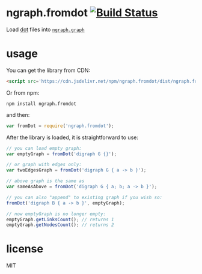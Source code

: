 # ngraph.fromdot [![Build Status](https://travis-ci.org/anvaka/ngraph.fromdot.svg)](https://travis-ci.org/anvaka/ngraph.fromdot.svg?branch=master)

Load [dot](https://en.wikipedia.org/wiki/DOT_(graph_description_language)) files into [`ngraph.graph`](https://github.com/anvaka/ngraph)

# usage

You can get the library from CDN:

``` html
<script src='https://cdn.jsdelivr.net/npm/ngraph.fromdot/dist/ngraph.fromDot.js'></script>
```

Or from npm:

```
npm install ngraph.fromdot
```

and then:

``` js
var fromDot = require('ngraph.fromdot');
```

After the library is loaded, it is straightforward to use:

``` js
// you can load empty graph:
var emptyGraph = fromDot('digraph G {}');

// or graph with edges only:
var twoEdgesGraph = fromDot('digraph G { a -> b }');

// above graph is the same as
var sameAsAbove = fromDot('digraph G { a; b; a -> b }');

// you can also "append" to existing graph if you wish so:
fromDot('digraph B { a -> b }', emptyGraph);

// now emptyGraph is no longer empty:
emptyGraph.getLinksCount(); // returns 1
emptyGraph.getNodesCount(); // returns 2
```

# license

MIT
